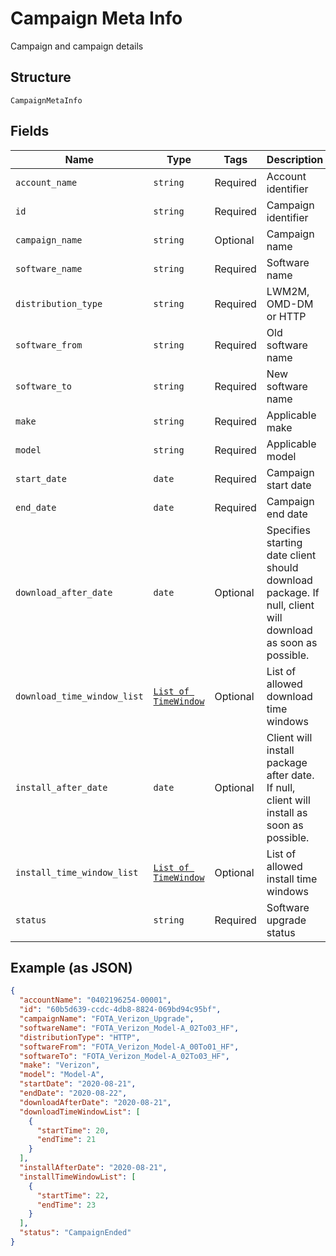 
# Campaign Meta Info

Campaign and campaign details

## Structure

`CampaignMetaInfo`

## Fields

| Name | Type | Tags | Description |
|  --- | --- | --- | --- |
| `account_name` | `string` | Required | Account identifier |
| `id` | `string` | Required | Campaign identifier |
| `campaign_name` | `string` | Optional | Campaign name |
| `software_name` | `string` | Required | Software name |
| `distribution_type` | `string` | Required | LWM2M, OMD-DM or HTTP |
| `software_from` | `string` | Required | Old software name |
| `software_to` | `string` | Required | New software name |
| `make` | `string` | Required | Applicable make |
| `model` | `string` | Required | Applicable model |
| `start_date` | `date` | Required | Campaign start date |
| `end_date` | `date` | Required | Campaign end date |
| `download_after_date` | `date` | Optional | Specifies starting date client should download package. If null, client will download as soon as possible. |
| `download_time_window_list` | [`List of TimeWindow`](../../doc/models/time-window.md) | Optional | List of allowed download time windows |
| `install_after_date` | `date` | Optional | Client will install package after date. If null, client will install as soon as possible. |
| `install_time_window_list` | [`List of TimeWindow`](../../doc/models/time-window.md) | Optional | List of allowed install time windows |
| `status` | `string` | Required | Software upgrade status |

## Example (as JSON)

```json
{
  "accountName": "0402196254-00001",
  "id": "60b5d639-ccdc-4db8-8824-069bd94c95bf",
  "campaignName": "FOTA_Verizon_Upgrade",
  "softwareName": "FOTA_Verizon_Model-A_02To03_HF",
  "distributionType": "HTTP",
  "softwareFrom": "FOTA_Verizon_Model-A_00To01_HF",
  "softwareTo": "FOTA_Verizon_Model-A_02To03_HF",
  "make": "Verizon",
  "model": "Model-A",
  "startDate": "2020-08-21",
  "endDate": "2020-08-22",
  "downloadAfterDate": "2020-08-21",
  "downloadTimeWindowList": [
    {
      "startTime": 20,
      "endTime": 21
    }
  ],
  "installAfterDate": "2020-08-21",
  "installTimeWindowList": [
    {
      "startTime": 22,
      "endTime": 23
    }
  ],
  "status": "CampaignEnded"
}
```

